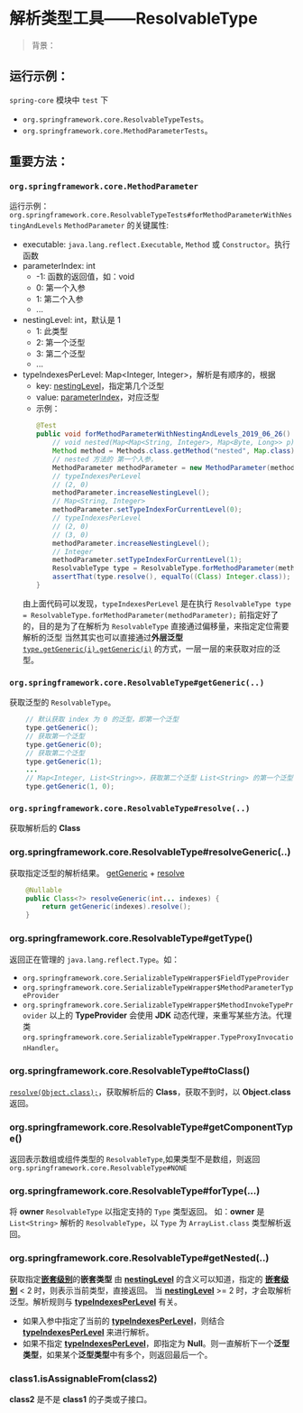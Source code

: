 # 解析类型工具——ResolvableType

> 背景：

## 运行示例：
`spring-core` 模块中 `test` 下  
 * `org.springframework.core.ResolvableTypeTests`。
 * `org.springframework.core.MethodParameterTests`。

## 重要方法：
### `org.springframework.core.MethodParameter`
运行示例：`org.springframework.core.ResolvableTypeTests#forMethodParameterWithNestingAndLevels`
`MethodParameter` 的关键属性:
* executable: `java.lang.reflect.Executable`, `Method` 或 `Constructor`。执行函数
* <span id="parameterIndex">parameterIndex</span>: int
    * -1: 函数的返回值，如：void
    *  0: 第一个入参
    *  1: 第二个入参
    * ...
* <span id="nestingLevel">nestingLevel</span>: int，默认是 1
    * 1: 此类型
    * 2: 第一个泛型
    * 3: 第二个泛型
    * ...
* <span id="typeIndexesPerLevel">typeIndexesPerLevel</span>: Map<Integer, Integer>，解析是有顺序的，根据
    * key: [nestingLevel](#nestingLevel)，指定第几个泛型
    * value: [parameterIndex](#parameterIndex)，对应泛型
    * 示例：
        ```java
        @Test
        public void forMethodParameterWithNestingAndLevels_2019_06_26() throws Exception {
            // void nested(Map<Map<String, Integer>, Map<Byte, Long>> p);
            Method method = Methods.class.getMethod("nested", Map.class);
            // nested 方法的 第一个入参，
            MethodParameter methodParameter = new MethodParameter(method, 0, 1);
            // typeIndexesPerLevel
            // (2, 0)
            methodParameter.increaseNestingLevel();
            // Map<String, Integer>
            methodParameter.setTypeIndexForCurrentLevel(0);
            // typeIndexesPerLevel
            // (2, 0)
            // (3, 0)
            methodParameter.increaseNestingLevel();
            // Integer
            methodParameter.setTypeIndexForCurrentLevel(1);
            ResolvableType type = ResolvableType.forMethodParameter(methodParameter);
            assertThat(type.resolve(), equalTo((Class) Integer.class));
        }
        ```
    由上面代码可以发现，`typeIndexesPerLevel` 是在执行 `ResolvableType type = ResolvableType.forMethodParameter(methodParameter);` 前指定好了的，目的是为了在解析为 `ResolvableType` 直接通过偏移量，来指定定位需要解析的泛型
    当然其实也可以直接通过**外层泛型** [`type.getGeneric(i).getGeneric(i)`](#getGeneric) 的方式，一层一层的来获取对应的泛型。

### <span id="getGeneric">`org.springframework.core.ResolvableType#getGeneric(..)`</span>
获取泛型的 `ResolvableType`。
```java
    // 默认获取 index 为 0 的泛型，即第一个泛型
    type.getGeneric();
    // 获取第一个泛型
    type.getGeneric(0);
    // 获取第二个泛型
    type.getGeneric(1);
    ...
    // Map<Integer, List<String>>，获取第二个泛型 List<String> 的第一个泛型，即 String
    type.getGeneric(1, 0);
```

### <span id="resolve">`org.springframework.core.ResolvableType#resolve(..)`</span>
获取解析后的 **Class**

### <span id="resolveGeneric">org.springframework.core.ResolvableType#resolveGeneric(..)</span>
获取指定泛型的解析结果。
[getGeneric](#getGeneric) + [resolve](#resolve)
```java
    @Nullable
    public Class<?> resolveGeneric(int... indexes) {
        return getGeneric(indexes).resolve();
    }
```

### <span id="getType">org.springframework.core.ResolvableType#getType()</span>
返回正在管理的 `java.lang.reflect.Type`。如：
* `org.springframework.core.SerializableTypeWrapper$FieldTypeProvider`
* `org.springframework.core.SerializableTypeWrapper$MethodParameterTypeProvider`
* `org.springframework.core.SerializableTypeWrapper$MethodInvokeTypeProvider`
以上的 **TypeProvider** 会使用 **JDK** 动态代理，来重写某些方法。代理类 `org.springframework.core.SerializableTypeWrapper.TypeProxyInvocationHandler`。

### <span id="toClass">org.springframework.core.ResolvableType#toClass()</span>
[`resolve(Object.class);`](#resolve)，获取解析后的 **Class**，获取不到时，以 **Object.class** 返回。


### <span id="getComponentType">org.springframework.core.ResolvableType#getComponentType()</span>
返回表示数组或组件类型的 `ResolvableType`,如果类型不是数组，则返回 `org.springframework.core.ResolvableType#NONE`


### <span id="forType">org.springframework.core.ResolvableType#forType(...)</span>
将 **owner** `ResolvableType` 以指定支持的 `Type` 类型返回。
如：**owner** 是 `List<String>` 解析的 `ResolvableType`，以 `Type` 为 `ArrayList.class` 类型解析返回。


### <span id="getNested">org.springframework.core.ResolvableType#getNested(..)</span>
获取指定[**嵌套级别**](#nestingLevel)的**嵌套类型**
由 [**nestingLevel**](#nestingLevel) 的含义可以知道，指定的 [**嵌套级别**](#nestingLevel) < 2 时，则表示当前类型，直接返回。
当 [**nestingLevel**](#nestingLevel) >= 2 时，才会取解析泛型。解析规则与 [**typeIndexesPerLevel**](#typeIndexesPerLevel) 有关。
* 如果入参中指定了当前的 [**typeIndexesPerLevel**](#typeIndexesPerLevel)，则结合 [**typeIndexesPerLevel**](#typeIndexesPerLevel) 来进行解析。
* 如果不指定 [**typeIndexesPerLevel**](#typeIndexesPerLevel)，即指定为 **Null**。则一直解析下一个**泛型类型**，如果某个**泛型类型**中有多个，则返回最后一个。

### class1.isAssignableFrom(class2)
**class2** 是不是 **class1** 的子类或子接口。